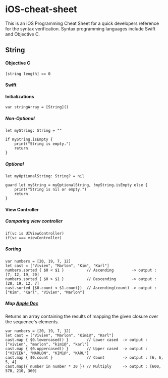 # iOS-cheat-sheet
This is an iOS Programming Cheat Sheet for a quick developers reference for the syntax verification. Syntax programming languages include Swift and Objective C.

## String

#### Objective C

```
[string length] == 0 
```

#### Swift

#### Initializations
```
var stringArray = [String]()
```

##### Non-Optional
```
let myString: String = ""

if myString.isEmpty {
    print("String is empty.")
    return 
}

```
##### Optional

```
let myOptionalString: String? = nil

guard let myString = myOptionalString, !myString.isEmpty else {
    print("String is nil or empty.")
    return
}
```

#### View Controller

##### Comparing view controller
```
if(vc is UIViewController)
if(vc === viewController)
```

##### Sorting
```
var numbers = [20, 19, 7, 12]
let cast = ["Vivien", "Marlon", "Kim", "Karl"]
numbers.sorted { $0 < $1 }          // Ascending        -> output : [7, 12, 19, 20] 
numbers.sorted { $0 > $1 }          // Descending       -> output : [20, 19, 12, 7]
cast.sorted {$0.count < $1.count})  // Ascending(count) -> output : ["Kim", "Karl", "Vivien", "Marlon"]
```
##### Map [Apple Doc](https://developer.apple.com/documentation/swift/array/2908681-map)
Returns an array containing the results of mapping the given closure over the sequence's elements.
```
var numbers = [20, 19, 7, 12]
let cast = ["Vivien", "Marlon", "Kim1@", "Karl"]
cast.map { $0.lowercased() }        // Lower cased  -> output : ["vivien", "marlon", "kim1@", "karl"]
cast.map { $0.uppercased() }        // Upper cased  -> output : ["VIVIEN", "MARLON", "KIM1@", "KARL"]
cast.map { $0.count }               // Count        -> output : [6, 6, 5, 4]
cast.map({ number in number * 30 }) // Multiply     -> output : [600, 570, 210, 360]
```
